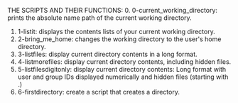 THE SCRIPTS AND THEIR FUNCTIONS:
0. 0-current_working_directory: prints the absolute name path of the current working directory.
1. 1-listit: displays the contents lists of your current working directory.
2. 2-bring_me_home: changes the working directory to the user's home directory.
3. 3-listfiles: display current directory contents in a long format.
4. 4-listmorefiles: display current directory contents, including hidden files.
5. 5-listfilesdigitonly: display current directory contents: Long format with user and group IDs displayed numerically and hidden files (starting with .)
6. 6-firstdirectory: create a script that creates a directory.
